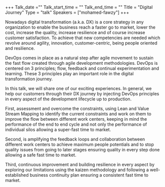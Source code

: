 +++ Talk_date =""  Talk_start_time = ""  Talk_end_time = "" Title = "Digital Journey" Type = "talk" Speakers = ["mohamed-fawzy"] +++

Nowadays digital transformation (a.k.a. DX) is a core strategy in any organization to enable the business reach a faster go to market, lower the cost, increase the quality, increase resilience and of course increase customer satisfaction. To achieve that new competencies are needed which revolve around agility, innovation, customer-centric, being people oriented and resilience. 

DevOps comes in place as a natural step after agile movement to sustain the fast flow created through agile development methodologies. DevOps is centered on 3 principles; flow, feedback and continual experimentation and learning. These 3 principles play an important role in the digital transformation journey. 

In this talk, we will share one of our exciting experiences. In general, we help our customers through their DX journey by injecting DevOps principles in every aspect of the development lifecycle up to production. 

First, assessment and overcome the constraints, using Lean and Value Stream Mapping to identify the current constraints and work on them to improve the flow between different work centers, keeping in mind the performance of the end to end cycle and not only the performance of individual silos allowing a super-fast time to market. 

Second, is amplifying the feedback loops and collaboration between different work centers to achieve maximum people potentials and to stop quality issues from going to later stages ensuring quality in every step done allowing a safe fast time to market. 

Third, continuous improvement and building resilience in every aspect by exploring our limitations using the kaizen methodology and following a well-established business continuity plan ensuring a consistent fast time to market.
